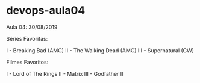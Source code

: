 # devops-aula04
Aula 04: 30/08/2019

Séries Favoritas:

I - Breaking Bad (AMC)
II - The Walking Dead (AMC)
III - Supernatural (CW)

Filmes Favoritos:

I - Lord of The Rings
II - Matrix
III - Godfather II
